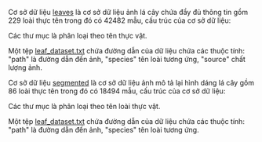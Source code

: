 Cơ sở dữ liệu [leaves](https://github.com/vtLam123/MNASNET-AND-CNN-MODELS-IN-PLANT-CLASSIFICATION/tree/main/datasets/leaves) là cơ sở dữ liệu ảnh lá cây chứa đầy đủ thông tin gồm 229 loài thực tên trong đó có 42482 mẫu, cấu trúc của cơ sở dữ liệu:

  Các thư mục là phân loại theo tên thực vật.
  
  Một tệp [leaf_dataset.txt](https://github.com/vtLam123/MNASNET-AND-CNN-MODELS-IN-PLANT-CLASSIFICATION/tree/main/datasets/leaves/datasets/leaves/leaf_dataset.txt) chứa đường dẫn của dữ liệu chứa các thuộc tính: "path" là đường dẫn đến ảnh,	"species" tên loài tương ứng,	"source" chất lượng ảnh.
  
Cơ sở dữ liệu [segmented](https://github.com/vtLam123/MNASNET-AND-CNN-MODELS-IN-PLANT-CLASSIFICATION/tree/main/datasets/segmented) là cơ sở dữ liệu ảnh mô tả lại hình dáng lá cây gồm 86 loài thực tên trong đó có 18494 mẫu, cấu trúc của cơ sở dữ liệu:

  Các thư mục là phân loại theo tên loài thực vật.
  
  Một tệp [leaf_dataset.txt](https://github.com/vtLam123/MNASNET-AND-CNN-MODELS-IN-PLANT-CLASSIFICATION/tree/main/datasets/segmented/leaf_dataset.txt) chứa đường dẫn của dữ liệu chứa các thuộc tính: "path" là đường dẫn đến ảnh,	"species" tên loài tương ứng.
